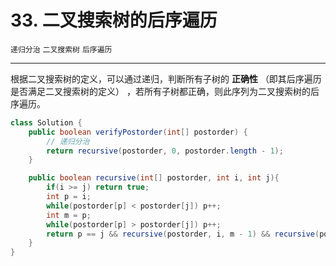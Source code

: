 # 33. 二叉搜索树的后序遍历

`递归分治` `二叉搜索树` `后序遍历`

------

根据二叉搜索树的定义，可以通过递归，判断所有子树的 **正确性** （即其后序遍历是否满足二叉搜索树的定义） ，若所有子树都正确，则此序列为二叉搜索树的后序遍历。

```java
class Solution {
    public boolean verifyPostorder(int[] postorder) {
        // 递归分治
        return recursive(postorder, 0, postorder.length - 1);
    }

    public boolean recursive(int[] postorder, int i, int j){
        if(i >= j) return true;
        int p = i;
        while(postorder[p] < postorder[j]) p++;
        int m = p;
        while(postorder[p] > postorder[j]) p++;
        return p == j && recursive(postorder, i, m - 1) && recursive(postorder, m, j - 1);
    }
}
```

